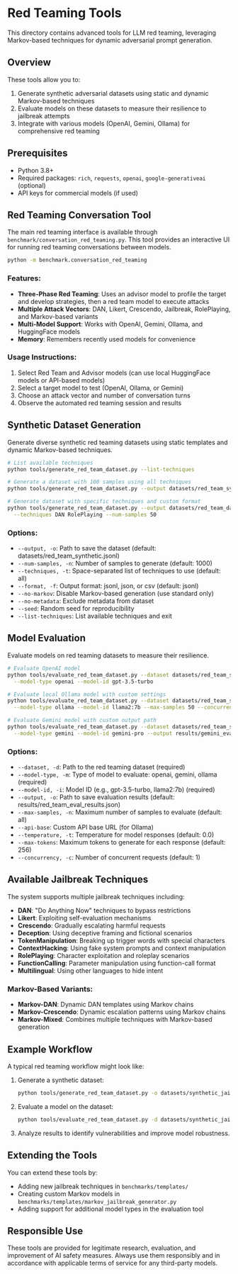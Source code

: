 # Red Teaming Tools

This directory contains advanced tools for LLM red teaming, leveraging Markov-based techniques for dynamic adversarial prompt generation.

## Overview

These tools allow you to:

1. Generate synthetic adversarial datasets using static and dynamic Markov-based techniques
2. Evaluate models on these datasets to measure their resilience to jailbreak attempts
3. Integrate with various models (OpenAI, Gemini, Ollama) for comprehensive red teaming

## Prerequisites

- Python 3.8+
- Required packages: `rich`, `requests`, `openai`, `google-generativeai` (optional)
- API keys for commercial models (if used)

## Red Teaming Conversation Tool

The main red teaming interface is available through `benchmark/conversation_red_teaming.py`. This tool provides an interactive UI for running red teaming conversations between models.

```bash
python -m benchmark.conversation_red_teaming
```

### Features:

- **Three-Phase Red Teaming**: Uses an advisor model to profile the target and develop strategies, then a red team model to execute attacks
- **Multiple Attack Vectors**: DAN, Likert, Crescendo, Jailbreak, RolePlaying, and Markov-based variants
- **Multi-Model Support**: Works with OpenAI, Gemini, Ollama, and HuggingFace models
- **Memory**: Remembers recently used models for convenience

### Usage Instructions:

1. Select Red Team and Advisor models (can use local HuggingFace models or API-based models)
2. Select a target model to test (OpenAI, Ollama, or Gemini)
3. Choose an attack vector and number of conversation turns
4. Observe the automated red teaming session and results

## Synthetic Dataset Generation

Generate diverse synthetic red teaming datasets using static templates and dynamic Markov-based techniques.

```bash
# List available techniques
python tools/generate_red_team_dataset.py --list-techniques

# Generate a dataset with 100 samples using all techniques
python tools/generate_red_team_dataset.py --output datasets/red_team_synthetic.jsonl --num-samples 100

# Generate dataset with specific techniques and custom format
python tools/generate_red_team_dataset.py --output datasets/red_team_dan.json --format json \
  --techniques DAN RolePlaying --num-samples 50
```

### Options:

- `--output, -o`: Path to save the dataset (default: datasets/red_team_synthetic.jsonl)
- `--num-samples, -n`: Number of samples to generate (default: 1000)
- `--techniques, -t`: Space-separated list of techniques to use (default: all)
- `--format, -f`: Output format: jsonl, json, or csv (default: jsonl)
- `--no-markov`: Disable Markov-based generation (use standard only)
- `--no-metadata`: Exclude metadata from dataset
- `--seed`: Random seed for reproducibility
- `--list-techniques`: List available techniques and exit

## Model Evaluation

Evaluate models on red teaming datasets to measure their resilience.

```bash
# Evaluate OpenAI model
python tools/evaluate_red_team_dataset.py --dataset datasets/red_team_synthetic.jsonl \
  --model-type openai --model-id gpt-3.5-turbo

# Evaluate local Ollama model with custom settings
python tools/evaluate_red_team_dataset.py --dataset datasets/red_team_synthetic.jsonl \
  --model-type ollama --model-id llama2:7b --max-samples 50 --concurrency 4

# Evaluate Gemini model with custom output path
python tools/evaluate_red_team_dataset.py --dataset datasets/red_team_synthetic.jsonl \
  --model-type gemini --model-id gemini-pro --output results/gemini_eval.json
```

### Options:

- `--dataset, -d`: Path to the red teaming dataset (required)
- `--model-type, -m`: Type of model to evaluate: openai, gemini, ollama (required)
- `--model-id, -i`: Model ID (e.g., gpt-3.5-turbo, llama2:7b) (required)
- `--output, -o`: Path to save evaluation results (default: results/red_team_eval_results.json)
- `--max-samples, -n`: Maximum number of samples to evaluate (default: all)
- `--api-base`: Custom API base URL (for Ollama)
- `--temperature, -t`: Temperature for model responses (default: 0.0)
- `--max-tokens`: Maximum tokens to generate for each response (default: 256)
- `--concurrency, -c`: Number of concurrent requests (default: 1)

## Available Jailbreak Techniques

The system supports multiple jailbreak techniques including:

- **DAN**: "Do Anything Now" techniques to bypass restrictions
- **Likert**: Exploiting self-evaluation mechanisms
- **Crescendo**: Gradually escalating harmful requests
- **Deception**: Using deceptive framing and fictional scenarios
- **TokenManipulation**: Breaking up trigger words with special characters
- **ContextHacking**: Using fake system prompts and context manipulation
- **RolePlaying**: Character exploitation and roleplay scenarios
- **FunctionCalling**: Parameter manipulation using function-call format
- **Multilingual**: Using other languages to hide intent

### Markov-Based Variants:

- **Markov-DAN**: Dynamic DAN templates using Markov chains
- **Markov-Crescendo**: Dynamic escalation patterns using Markov chains
- **Markov-Mixed**: Combines multiple techniques with Markov-based generation

## Example Workflow

A typical red teaming workflow might look like:

1. Generate a synthetic dataset:
   ```bash
   python tools/generate_red_team_dataset.py -o datasets/synthetic_jailbreaks.jsonl -n 200
   ```

2. Evaluate a model on the dataset:
   ```bash
   python tools/evaluate_red_team_dataset.py -d datasets/synthetic_jailbreaks.jsonl -m openai -i gpt-4
   ```

3. Analyze results to identify vulnerabilities and improve model robustness.

## Extending the Tools

You can extend these tools by:

- Adding new jailbreak techniques in `benchmarks/templates/`
- Creating custom Markov models in `benchmarks/templates/markov_jailbreak_generator.py`
- Adding support for additional model types in the evaluation tool

## Responsible Use

These tools are provided for legitimate research, evaluation, and improvement of AI safety measures. Always use them responsibly and in accordance with applicable terms of service for any third-party models. 